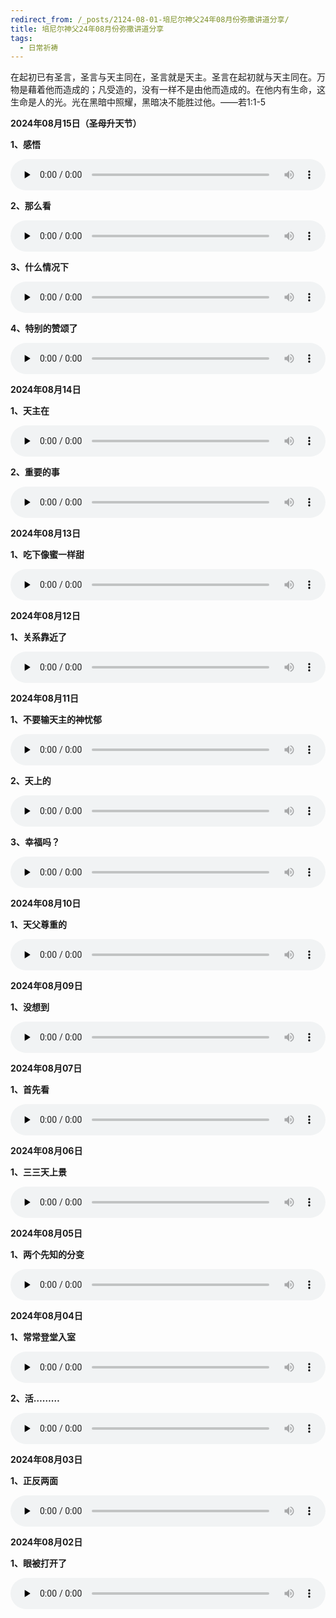 ```yaml
---
redirect_from: /_posts/2124-08-01-培尼尔神父24年08月份弥撒讲道分享/
title: 培尼尔神父24年08月份弥撒讲道分享
tags:
  - 日常祈祷
---
```


在起初已有圣言，圣言与天主同在，圣言就是天主。圣言在起初就与天主同在。万物是藉着他而造成的；凡受造的，没有一样不是由他而造成的。在他内有生命，这生命是人的光。光在黑暗中照耀，黑暗决不能胜过他。——若1:1-5

**2024年08月15日（圣母升天节）**

**1、感悟**

<audio id="audio" style="width: 100%;height:50px;" controls="controls" preload="none">
      <source id="mp3" src="/2024.08/audio/240815ganwu.mp3">
</audio>

**2、那么看**

<audio id="audio" style="width: 100%;height:50px;" controls="controls" preload="none">
      <source id="mp3" src="/2024.08/audio/240815nam.mp3">
</audio>

**3、什么情况下**

<audio id="audio" style="width: 100%;height:50px;" controls="controls" preload="none">
      <source id="mp3" src="/2024.08/audio/240815qingkuang.mp3">
</audio>

**4、特别的赞颂了**

<audio id="audio" style="width: 100%;height:50px;" controls="controls" preload="none">
      <source id="mp3" src="/2024.08/audio/240815zansong.mp3">
</audio>

**2024年08月14日**

**1、天主在**

<audio id="audio" style="width: 100%;height:50px;" controls="controls" preload="none">
      <source id="mp3" src="/2024.08/audio/240814tianzhuzai.mp3">
</audio>

**2、重要的事**

<audio id="audio" style="width: 100%;height:50px;" controls="controls" preload="none">
      <source id="mp3" src="/2024.08/audio/240814zhongyao.mp3">
</audio>

**2024年08月13日**

**1、吃下像蜜一样甜**

<audio id="audio" style="width: 100%;height:50px;" controls="controls" preload="none">
      <source id="mp3" src="/2024.08/audio/240813chixia.mp3">
</audio>

**2024年08月12日**

**1、关系靠近了**

<audio id="audio" style="width: 100%;height:50px;" controls="controls" preload="none">
      <source id="mp3" src="/2024.08/audio/240812guanxi.mp3">
</audio>

**2024年08月11日**

**1、不要输天主的神忧郁**

<audio id="audio" style="width: 100%;height:50px;" controls="controls" preload="none">
      <source id="mp3" src="/2024.08/audio/240811tianzhu.mp3">
</audio>

**2、天上的**

<audio id="audio" style="width: 100%;height:50px;" controls="controls" preload="none">
      <source id="mp3" src="/2024.08/audio/240811tianshang.mp3">
</audio>

**3、幸福吗？**

<audio id="audio" style="width: 100%;height:50px;" controls="controls" preload="none">
      <source id="mp3" src="/2024.08/audio/240811xingfu.mp3">
</audio>

**2024年08月10日**

**1、天父尊重的**

<audio id="audio" style="width: 100%;height:50px;" controls="controls" preload="none">
      <source id="mp3" src="/2024.08/audio/240810zunzhong.mp3">
</audio>

**2024年08月09日**

**1、没想到**

<audio id="audio" style="width: 100%;height:50px;" controls="controls" preload="none">
      <source id="mp3" src="/2024.08/audio/240809meixiangdao.mp3">
</audio>

**2024年08月07日**

**1、首先看**

<audio id="audio" style="width: 100%;height:50px;" controls="controls" preload="none">
      <source id="mp3" src="/2024.08/audio/240807shouxian.mp3">
</audio>

**2024年08月06日**

**1、三三天上景**

<audio id="audio" style="width: 100%;height:50px;" controls="controls" preload="none">
      <source id="mp3" src="/2024.08/audio/240806sansan.mp3">
</audio>

**2024年08月05日**

**1、两个先知的分变**

<audio id="audio" style="width: 100%;height:50px;" controls="controls" preload="none">
      <source id="mp3" src="/2024.08/audio/240805xianzhi.mp3">
</audio>

**2024年08月04日**

**1、常常登堂入室**

<audio id="audio" style="width: 100%;height:50px;" controls="controls" preload="none">
      <source id="mp3" src="/2024.08/audio/240804dengtang.mp3">
</audio>

**2、活………**

<audio id="audio" style="width: 100%;height:50px;" controls="controls" preload="none">
      <source id="mp3" src="/2024.08/audio/240804huo.mp3">
</audio>

**2024年08月03日**

**1、正反两面**

<audio id="audio" style="width: 100%;height:50px;" controls="controls" preload="none">
      <source id="mp3" src="/2024.08/audio/240803zhengfan.mp3">
</audio>

**2024年08月02日**

**1、眼被打开了**

<audio id="audio" style="width: 100%;height:50px;" controls="controls" preload="none">
      <source id="mp3" src="/2024.08/audio/240802dakai.mp3">
</audio>
